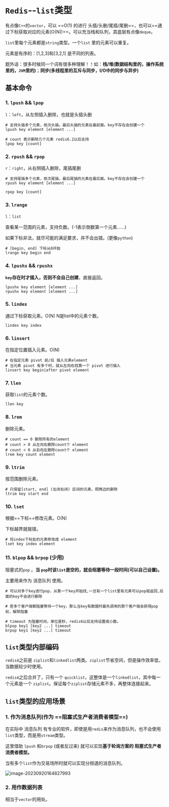 # `Redis`--`list`类型

有点像`C++`的`vector`，可以 ==O(1) 的进行 头插/头删/尾插/尾删==，也可以==通过下标获取对应的元素(O(N))==。可以充当栈和队列，其底层有点像`deque`。

`list`里每个元素都是`string`类型。一个`list` 里的元素可以重复。

元素是有序的：[1,2,3]和[3,2,1] 是不同的列表。

题外话：很多时候同一个词有很多种理解！！如：**栈/堆(数据结构里的，操作系统里的，`JVM`里的)**；**同步(多线程里的互斥与同步，I/O中的同步与异步)**

## 基本命令

### 1. `lpush` && `lpop`

`l`：`left`，从左侧插入删除，也就是头插头删

```shell
# 支持头插多个元素，依次头插，最后头插的元素在最前面。key不存在会创建一个
lpush key element [element ...]

# count 表示删除几个元素 redis6.2以后支持
lpop key [count]
```

### 2. `rpush` && `rpop`

`r`：`right`，从右侧插入删除，尾插尾删

```shell
# 支持尾插多个元素，依次尾插，最后尾插的元素在最后面。key不存在会创建一个
rpush key element [element ...]

rpop key [count]
```

### 3. `lrange`

`l`：`list`

查看某一范围的元素，支持负数。(-1表示倒数第一个元素......)

如果下标非法，就尽可能的满足要求，并不会出错。(更像`python`)

```shell
# [begin, end] 下标从0开始
lrange key begin end
```

### 4. `lpushx` && `rpushx` 

**`key`存在时才插入，否则不会自己创建**，直接返回。

```shell
lpushx key element [element ...]
rpushx key element [element ...]
```

### 5.  `lindex`

通过下标获取元素。O(N)  N是list中的元素个数。

```shell 
lindex key index
```

### 6. `linsert`

在指定位置插入元素。O(N)

```shell 
# 在指定元素 pivot 前/后 插入元素element
# 当元素 pivot 有多个时，就从左向右找第一个 pivot 进行插入 
linsert key begin|after pivot element
```

### 7.  `llen`

获取`list`的元素个数。

```shell
llen key
```

### 8. `lrem`

删除元素。

```shell
# count == 0 删除所有的element
# count > 0 从左向右删除count个 element
# count < 0 从右向左删除count个 element
lrem key count element
```

### 9. `ltrim`

按范围删除元素。

```shell 
# 只保留[start, end] (左闭右闭) 区间的元素，把两边的删除
ltrim key start end
```

### 10.  `lset`

根据==下标==修改元素。O(N)

下标越界就报错。

```shell
# 将index下标处的元素修改成 element
lset key index element
```

### 11. `blpop`  &&  `brpop` (少用)

阻塞式的`pop` 。**当 `pop`时该`list`是空的，就会阻塞等待一段时间(可以自己设置)。**

主要用来作为 消息队列 使用。

```shell
# 可以对多个key进行pop，从第一个key开始找,一旦有一个list里有元素可以pop就返回,后面的key不会进行删除

# 若多个客户端都阻塞等待一个key，那么当key有数据时最先调用的那个客户端会获得pop权，解除阻塞

# timeout 为阻塞时间，单位是秒，redis6以后支持设置成小数。
blpop key1 [key2 ...] timeout
brpop key1 [key2 ...] timeout
```

## `list`类型内部编码

`redis4`之前是 `ziplist`和`linkedlist`两类。`ziplist`节省空间，但是操作效率低，当数据较少时使用。

`redis4`之后合并了，只有一个 `quicklist`，这整体是一个`linkedlist`，其中每一个元素是一个 `ziplist`。保证每个`ziplist`存储元素不多，再整体连接起来。

## `list`类型的应用场景

### 1. 作为消息队列(作为 ==阻塞式生产者消费者模型==)

在实际中 消息队列 有专业的软件，即使是用`redis`来作为消息队列，也不会使用`list`类型，而是用`stream`类型。

这里借助 `lpush` 和`brpop` (或者反过来) 就可以实现**基于轮询方案的 阻塞式生产者消费者模型。**

当有多个`list`作为交易场所时就可以实现分频道的消息队列。

![image-20230920164827993](E:\Note\Redis\Redis--list类型.assets\image-20230920164827993.png)

### 2. 用作数据列表

相当于`vector`的用处。
